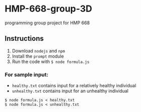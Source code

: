 # HMP-668-group-3D
programming group project for HMP 668

## Instructions
1. Download `nodejs` and `npm`
2. Install the `prompt` module
3. Run the code with ``` $ node formula.js ```
### For sample input:
* `healthy.txt` contains input for a relatively healthy individual
* `unhealthy.txt` contains input for an unhealthy individual
```
$ node formula.js < healthy.txt
$ node formula.js < unhealthy.txt
```